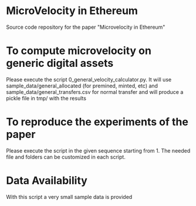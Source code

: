 # MicroVelocity in Ethereum
Source code repository for the paper "Microvelocity in Ethereum"

# To compute microvelocity on generic digital assets 
Please execute the script 0_general_velocity_calculator.py. It will use sample_data/general_allocated (for premined, minted, etc) and sample_data/general_transfers.csv for normal transfer and will produce a pickle file in tmp/ with the results

# To reproduce the experiments of the paper 
Please execute the script in the given sequence starting from 1. The needed file and folders can be customized in each script.

# Data Availability
With this script a very small sample data is provided
